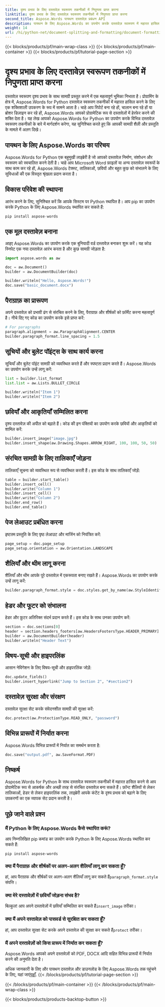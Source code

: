 ```yaml
---
title: दृश्य प्रभाव के लिए दस्तावेज़ स्वरूपण तकनीकों में निपुणता प्राप्त करना
linktitle: दृश्य प्रभाव के लिए दस्तावेज़ स्वरूपण तकनीकों में निपुणता प्राप्त करना
second_title: Aspose.Words पायथन दस्तावेज़ प्रबंधन API
description: पायथन के लिए Aspose.Words का उपयोग करके दस्तावेज़ स्वरूपण में महारत हासिल करना सीखें। फ़ॉन्ट शैलियों, तालिकाओं, छवियों और बहुत कुछ के साथ आकर्षक दस्तावेज़ बनाएँ। कोड उदाहरणों के साथ चरण-दर-चरण मार्गदर्शिका।
weight: 14
url: /hi/python-net/document-splitting-and-formatting/document-formatting-techniques/
---
```


{{< blocks/products/pf/main-wrap-class >}}
{{< blocks/products/pf/main-container >}}
{{< blocks/products/pf/tutorial-page-section >}}

# दृश्य प्रभाव के लिए दस्तावेज़ स्वरूपण तकनीकों में निपुणता प्राप्त करना

दस्तावेज़ स्वरूपण दृश्य प्रभाव के साथ सामग्री प्रस्तुत करने में एक महत्वपूर्ण भूमिका निभाता है। प्रोग्रामिंग के क्षेत्र में, Aspose.Words for Python दस्तावेज़ स्वरूपण तकनीकों में महारत हासिल करने के लिए एक शक्तिशाली उपकरण के रूप में सामने आता है। चाहे आप रिपोर्ट बना रहे हों, चालान बना रहे हों या ब्रोशर डिज़ाइन कर रहे हों, Aspose.Words आपको प्रोग्रामेटिक रूप से दस्तावेज़ों में हेरफेर करने की शक्ति देता है। यह लेख आपको Aspose.Words for Python का उपयोग करके विभिन्न दस्तावेज़ स्वरूपण तकनीकों के बारे में मार्गदर्शन करेगा, यह सुनिश्चित करते हुए कि आपकी सामग्री शैली और प्रस्तुति के मामले में अलग दिखे।

## पायथन के लिए Aspose.Words का परिचय

Aspose.Words for Python एक बहुमुखी लाइब्रेरी है जो आपको दस्तावेज़ निर्माण, संशोधन और स्वरूपण को स्वचालित करने देती है। चाहे आप Microsoft Word फ़ाइलों या अन्य दस्तावेज़ स्वरूपों के साथ काम कर रहे हों, Aspose.Words टेक्स्ट, तालिकाओं, छवियों और बहुत कुछ को संभालने के लिए सुविधाओं की एक विस्तृत श्रृंखला प्रदान करता है।

## विकास परिवेश की स्थापना

आरंभ करने के लिए, सुनिश्चित करें कि आपके सिस्टम पर Python स्थापित है। आप pip का उपयोग करके Python के लिए Aspose.Words स्थापित कर सकते हैं:

```python
pip install aspose-words
```

## एक मूल दस्तावेज़ बनाना

आइए Aspose.Words का उपयोग करके एक बुनियादी वर्ड दस्तावेज़ बनाकर शुरू करें। यह कोड स्निपेट एक नया दस्तावेज़ आरंभ करता है और कुछ सामग्री जोड़ता है:

```python
import aspose.words as aw

doc = aw.Document()
builder = aw.DocumentBuilder(doc)

builder.writeln("Hello, Aspose.Words!")
doc.save("basic_document.docx")
```

## पैराग्राफ़ का प्रारूपण

अपने दस्तावेज़ को प्रभावी ढंग से संरचित करने के लिए, पैराग्राफ़ और शीर्षकों को फ़ॉर्मेट करना महत्वपूर्ण है। नीचे दिए गए कोड का उपयोग करके इसे प्राप्त करें:

```python
# For paragraphs
paragraph.alignment = aw.ParagraphAlignment.CENTER
builder.paragraph_format.line_spacing = 1.5
```
## सूचियों और बुलेट पॉइंट्स के साथ कार्य करना

सूचियाँ और बुलेट पॉइंट सामग्री को व्यवस्थित करते हैं और स्पष्टता प्रदान करते हैं। Aspose.Words का उपयोग करके उन्हें लागू करें:

```python
list = builder.list_format
list.list = aw.Lists.BULLET_CIRCLE

builder.writeln("Item 1")
builder.writeln("Item 2")
```

## छवियाँ और आकृतियाँ सम्मिलित करना

दृश्य दस्तावेज़ की अपील को बढ़ाते हैं। कोड की इन पंक्तियों का उपयोग करके छवियों और आकृतियों को शामिल करें:

```python
builder.insert_image("image.jpg")
builder.insert_shape(aw.Drawing.Shapes.ARROW_RIGHT, 100, 100, 50, 50)
```

## संरचित सामग्री के लिए तालिकाएँ जोड़ना

तालिकाएँ सूचना को व्यवस्थित रूप से व्यवस्थित करती हैं। इस कोड के साथ तालिकाएँ जोड़ें:

```python
table = builder.start_table()
builder.insert_cell()
builder.write("Column 1")
builder.insert_cell()
builder.write("Column 2")
builder.end_row()
builder.end_table()
```

## पेज लेआउट प्रबंधित करना

इष्टतम प्रस्तुति के लिए पृष्ठ लेआउट और मार्जिन को नियंत्रित करें:

```python
page_setup = doc.page_setup
page_setup.orientation = aw.Orientation.LANDSCAPE
```

## शैलियाँ और थीम लागू करना

शैलियाँ और थीम आपके पूरे दस्तावेज़ में एकरूपता बनाए रखते हैं। Aspose.Words का उपयोग करके उन्हें लागू करें:

```python
builder.paragraph_format.style = doc.styles.get_by_name(aw.StyleIdentifier.TITLE)
```

## हेडर और फूटर को संभालना

हेडर और फ़ुटर अतिरिक्त संदर्भ प्रदान करते हैं। इस कोड के साथ उनका उपयोग करें:

```python
section = doc.sections[0]
header = section.headers_footers[aw.HeadersFootersType.HEADER_PRIMARY]
builder = aw.DocumentBuilder(header)
builder.writeln("Header Text")
```

## विषय-सूची और हाइपरलिंक

आसान नेविगेशन के लिए विषय-सूची और हाइपरलिंक जोड़ें:

```python
doc.update_fields()
builder.insert_hyperlink("Jump to Section 2", "#section2")
```

## दस्तावेज़ सुरक्षा और संरक्षण

दस्तावेज़ सुरक्षा सेट करके संवेदनशील सामग्री की सुरक्षा करें:

```python
doc.protect(aw.ProtectionType.READ_ONLY, "password")
```

## विभिन्न प्रारूपों में निर्यात करना

Aspose.Words विभिन्न प्रारूपों में निर्यात का समर्थन करता है:

```python
doc.save("output.pdf", aw.SaveFormat.PDF)
```

## निष्कर्ष

Aspose.Words for Python के साथ दस्तावेज़ स्वरूपण तकनीकों में महारत हासिल करने से आप प्रोग्रामेटिक रूप से आकर्षक और अच्छी तरह से संरचित दस्तावेज़ बना सकते हैं। फ़ॉन्ट शैलियों से लेकर तालिकाओं, हेडर से लेकर हाइपरलिंक तक, लाइब्रेरी आपके कंटेंट के दृश्य प्रभाव को बढ़ाने के लिए उपकरणों का एक व्यापक सेट प्रदान करती है।

## पूछे जाने वाले प्रश्न

### मैं Python के लिए Aspose.Words कैसे स्थापित करूं?
आप निम्नलिखित pip कमांड का उपयोग करके Python के लिए Aspose.Words स्थापित कर सकते हैं:
```
pip install aspose-words
```

### क्या मैं पैराग्राफ़ और शीर्षकों पर अलग-अलग शैलियाँ लागू कर सकता हूँ?
 हां, आप पैराग्राफ और शीर्षकों पर अलग-अलग शैलियाँ लागू कर सकते हैं`paragraph_format.style` संपत्ति।

### क्या मेरे दस्तावेज़ों में छवियाँ जोड़ना संभव है?
 बिल्कुल! आप अपने दस्तावेज़ों में छवियाँ सम्मिलित कर सकते हैं`insert_image` तरीका।

### क्या मैं अपने दस्तावेज़ को पासवर्ड से सुरक्षित कर सकता हूँ?
 हां, आप दस्तावेज़ सुरक्षा सेट करके अपने दस्तावेज़ की सुरक्षा कर सकते हैं`protect` तरीका।

### मैं अपने दस्तावेज़ों को किस प्रारूप में निर्यात कर सकता हूँ?
Aspose.Words आपको अपने दस्तावेज़ों को PDF, DOCX आदि सहित विभिन्न प्रारूपों में निर्यात करने की अनुमति देता है।

 अधिक जानकारी के लिए और पायथन दस्तावेज़ और डाउनलोड के लिए Aspose.Words तक पहुंचने के लिए, यहां जाएं[यहाँ](https://reference.aspose.com/words/python-net/).
{{< /blocks/products/pf/tutorial-page-section >}}

{{< /blocks/products/pf/main-container >}}
{{< /blocks/products/pf/main-wrap-class >}}

{{< blocks/products/products-backtop-button >}}
